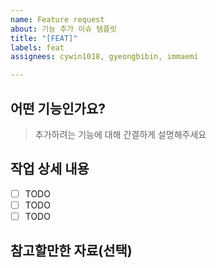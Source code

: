 ```yaml
---
name: Feature request
about: 기능 추가 이슈 템플릿
title: "[FEAT]"
labels: feat
assignees: cywin1018, gyeongbibin, immaemi

---
```


## 어떤 기능인가요?

> 추가하려는 기능에 대해 간결하게 설명해주세요

## 작업 상세 내용

- [ ] TODO
- [ ] TODO
- [ ] TODO

## 참고할만한 자료(선택)

